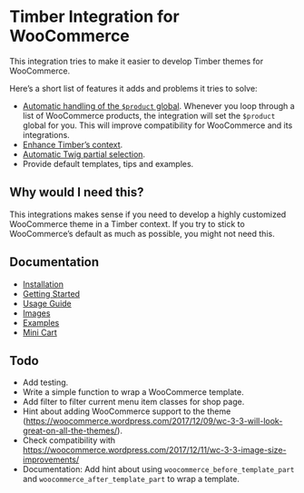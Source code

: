 # Timber Integration for WooCommerce

This integration tries to make it easier to develop Timber themes for WooCommerce.

Here’s a short list of features it adds and problems it tries to solve:

- [Automatic handling of the `$product` global](https://github.com/MINDKomm/timber-integration-woocommerce/blob/master/docs/usage.md#product-global). Whenever you loop through a list of WooCommerce products, the integration will set the `$product` global for you. This will improve compatibility for WooCommerce and its integrations.
- [Enhance Timber’s context](https://github.com/MINDKomm/timber-integration-woocommerce/blob/master/docs/usage.md#woocommerce-context).
- [Automatic Twig partial selection](https://github.com/MINDKomm/timber-integration-woocommerce/blob/master/docs/usage.md#automatic-twig-partial-selection).
- Provide default templates, tips and examples.

## Why would I need this?

This integrations makes sense if you need to develop a highly customized WooCommerce theme in a Timber context. If you try to stick to WooCommerce’s default as much as possible, you might not need this.

## Documentation

- [Installation](https://github.com/MINDKomm/timber-integration-woocommerce/blob/master/docs/installation.md)
- [Getting Started](https://github.com/MINDKomm/timber-integration-woocommerce/blob/master/docs/getting-started.md)
- [Usage Guide](https://github.com/MINDKomm/timber-integration-woocommerce/blob/master/docs/usage.md)
- [Images](https://github.com/MINDKomm/timber-integration-woocommerce/blob/master/docs/images.md)
- [Examples](https://github.com/MINDKomm/timber-integration-woocommerce/blob/master/docs/examples.md)
- [Mini Cart](https://github.com/MINDKomm/timber-integration-woocommerce/blob/master/docs/mini-cart.md)

## Todo

- Add testing.
- Write a simple function to wrap a WooCommerce template.
- Add filter to filter current menu item classes for shop page.
- Hint about adding WooCommerce support to the theme (<https://woocommerce.wordpress.com/2017/12/09/wc-3-3-will-look-great-on-all-the-themes/>).
- Check compatibility with <https://woocommerce.wordpress.com/2017/12/11/wc-3-3-image-size-improvements/>
- Documentation: Add hint about using `woocommerce_before_template_part` and `woocommerce_after_template_part` to wrap a template.

